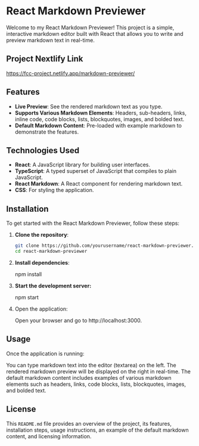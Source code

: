 # React Markdown Previewer

Welcome to my React Markdown Previewer! This project is a simple, interactive markdown editor built with React that allows you to write and preview markdown text in real-time.

## Project Nextlify Link
https://fcc-project.netlify.app/markdown-previewer/

## Features

- **Live Preview**: See the rendered markdown text as you type.
- **Supports Various Markdown Elements**: Headers, sub-headers, links, inline code, code blocks, lists, blockquotes, images, and bolded text.
- **Default Markdown Content**: Pre-loaded with example markdown to demonstrate the features.

## Technologies Used

- **React**: A JavaScript library for building user interfaces.
- **TypeScript**: A typed superset of JavaScript that compiles to plain JavaScript.
- **React Markdown**: A React component for rendering markdown text.
- **CSS**: For styling the application.

## Installation

To get started with the React Markdown Previewer, follow these steps:

1. **Clone the repository**:
   ```bash
   git clone https://github.com/yourusername/react-markdown-previewer.git
   cd react-markdown-previewer

2. **Install dependencies**:

   npm install

3. **Start the development server:**
    
    npm start

4. Open the application:

    Open your browser and go to http://localhost:3000.

## Usage
Once the application is running:

You can type markdown text into the editor (textarea) on the left.
The rendered markdown preview will be displayed on the right in real-time.
The default markdown content includes examples of various markdown elements such as headers, links, code blocks, lists, blockquotes, images, and bolded text.

## License

This `README.md` file provides an overview of the project, its features, installation steps, usage instructions, an example of the default markdown content, and licensing information.










<!-- # React + TypeScript + Vite

This template provides a minimal setup to get React working in Vite with HMR and some ESLint rules.

Currently, two official plugins are available:

- [@vitejs/plugin-react](https://github.com/vitejs/vite-plugin-react/blob/main/packages/plugin-react/README.md) uses [Babel](https://babeljs.io/) for Fast Refresh
- [@vitejs/plugin-react-swc](https://github.com/vitejs/vite-plugin-react-swc) uses [SWC](https://swc.rs/) for Fast Refresh

## Expanding the ESLint configuration

If you are developing a production application, we recommend updating the configuration to enable type aware lint rules:

- Configure the top-level `parserOptions` property like this:

```js
export default {
  // other rules...
  parserOptions: {
    ecmaVersion: 'latest',
    sourceType: 'module',
    project: ['./tsconfig.json', './tsconfig.node.json'],
    tsconfigRootDir: __dirname,
  },
}
```

- Replace `plugin:@typescript-eslint/recommended` to `plugin:@typescript-eslint/recommended-type-checked` or `plugin:@typescript-eslint/strict-type-checked`
- Optionally add `plugin:@typescript-eslint/stylistic-type-checked`
- Install [eslint-plugin-react](https://github.com/jsx-eslint/eslint-plugin-react) and add `plugin:react/recommended` & `plugin:react/jsx-runtime` to the `extends` list -->

